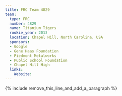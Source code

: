 ```yaml
---
title: FRC Team 4829
team:
  type: FRC
  number: 4829
  name: Titanium Tigers
  rookie_year: 2013
  location: Chapel Hill, North Carolina, USA
  sponsors:
  - Google
  - Gene Haas Foundation
  - Piedmont Metalworks
  - Public School Foundation
  - Chapel Hill High
  links:
    Website:
---
```


{% include remove_this_line_and_add_a_paragraph %}